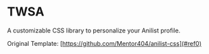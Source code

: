 # TWSA
A customizable CSS library to personalize your Anilist profile.

Original Template: [https://github.com/Mentor404/anilist-css](#ref0)
